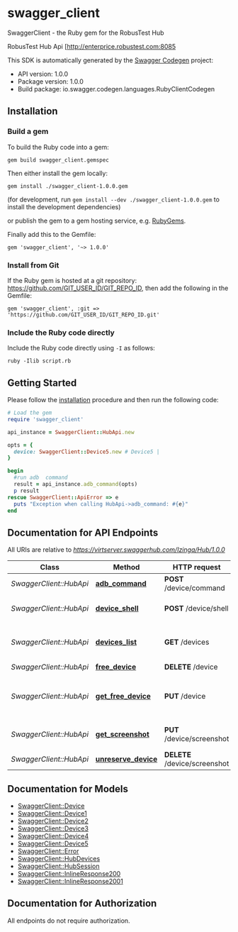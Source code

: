 # swagger_client

SwaggerClient - the Ruby gem for the RobusTest Hub

RobusTest Hub Api [http://enterprice.robustest.com:8085 

This SDK is automatically generated by the [Swagger Codegen](https://github.com/swagger-api/swagger-codegen) project:

- API version: 1.0.0
- Package version: 1.0.0
- Build package: io.swagger.codegen.languages.RubyClientCodegen

## Installation

### Build a gem

To build the Ruby code into a gem:

```shell
gem build swagger_client.gemspec
```

Then either install the gem locally:

```shell
gem install ./swagger_client-1.0.0.gem
```
(for development, run `gem install --dev ./swagger_client-1.0.0.gem` to install the development dependencies)

or publish the gem to a gem hosting service, e.g. [RubyGems](https://rubygems.org/).

Finally add this to the Gemfile:

    gem 'swagger_client', '~> 1.0.0'

### Install from Git

If the Ruby gem is hosted at a git repository: https://github.com/GIT_USER_ID/GIT_REPO_ID, then add the following in the Gemfile:

    gem 'swagger_client', :git => 'https://github.com/GIT_USER_ID/GIT_REPO_ID.git'

### Include the Ruby code directly

Include the Ruby code directly using `-I` as follows:

```shell
ruby -Ilib script.rb
```

## Getting Started

Please follow the [installation](#installation) procedure and then run the following code:
```ruby
# Load the gem
require 'swagger_client'

api_instance = SwaggerClient::HubApi.new

opts = { 
  device: SwaggerClient::Device5.new # Device5 | 
}

begin
  #run adb  command
  result = api_instance.adb_command(opts)
  p result
rescue SwaggerClient::ApiError => e
  puts "Exception when calling HubApi->adb_command: #{e}"
end

```

## Documentation for API Endpoints

All URIs are relative to *https://virtserver.swaggerhub.com/Izinga/Hub/1.0.0*

Class | Method | HTTP request | Description
------------ | ------------- | ------------- | -------------
*SwaggerClient::HubApi* | [**adb_command**](docs/HubApi.md#adb_command) | **POST** /device/command | run adb  command
*SwaggerClient::HubApi* | [**device_shell**](docs/HubApi.md#device_shell) | **POST** /device/shell | run adb shell command
*SwaggerClient::HubApi* | [**devices_list**](docs/HubApi.md#devices_list) | **GET** /devices | list all attached devices to RobusTest
*SwaggerClient::HubApi* | [**free_device**](docs/HubApi.md#free_device) | **DELETE** /device | free device
*SwaggerClient::HubApi* | [**get_free_device**](docs/HubApi.md#get_free_device) | **PUT** /device | get free device based on given parameters
*SwaggerClient::HubApi* | [**get_screenshot**](docs/HubApi.md#get_screenshot) | **PUT** /device/screenshot | get screenshot from device
*SwaggerClient::HubApi* | [**unreserve_device**](docs/HubApi.md#unreserve_device) | **DELETE** /device/screenshot | unrevrse the device


## Documentation for Models

 - [SwaggerClient::Device](docs/Device.md)
 - [SwaggerClient::Device1](docs/Device1.md)
 - [SwaggerClient::Device2](docs/Device2.md)
 - [SwaggerClient::Device3](docs/Device3.md)
 - [SwaggerClient::Device4](docs/Device4.md)
 - [SwaggerClient::Device5](docs/Device5.md)
 - [SwaggerClient::Error](docs/Error.md)
 - [SwaggerClient::HubDevices](docs/HubDevices.md)
 - [SwaggerClient::HubSession](docs/HubSession.md)
 - [SwaggerClient::InlineResponse200](docs/InlineResponse200.md)
 - [SwaggerClient::InlineResponse2001](docs/InlineResponse2001.md)


## Documentation for Authorization

 All endpoints do not require authorization.


